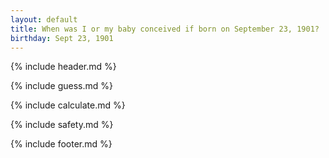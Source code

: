 ```yaml
---
layout: default
title: When was I or my baby conceived if born on September 23, 1901?
birthday: Sept 23, 1901
---
```


{% include header.md %}

{% include guess.md %}

{% include calculate.md %}

{% include safety.md %}

{% include footer.md %}



